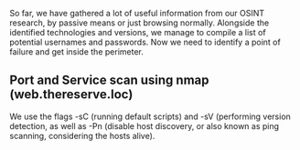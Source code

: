 So far, we have gathered a lot of useful information from our OSINT research, by passive means or just browsing normally. Alongside the identified technologies and versions, we manage to compile a list of potential usernames and passwords. Now we need to identify a point of failure and get inside the perimeter.

## Port and Service scan using nmap (web.thereserve.loc)

We use the flags -sC (running default scripts) and -sV (performing version detection, as well as -Pn (disable host discovery, or also known as ping scanning, considering the hosts alive).

